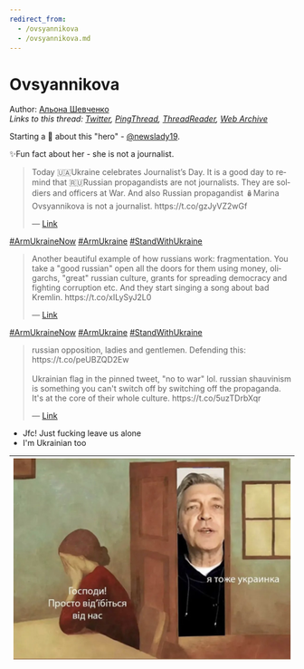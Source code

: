 ```yaml
---
redirect_from:
  - /ovsyannikova
  - /ovsyannikova.md
---
```

# Ovsyannikova

Author: [Альона Шевченко](https://twitter.com/cryptodrftng)  
*Links to this thread: [Twitter](https://twitter.com/cryptodrftng/status/1533777959483490305), [PingThread](https://pingthread.com/thread/1533777959483490305), [ThreadReader](https://threadreaderapp.com/thread/1533777959483490305.html), [Web Archive](https://web.archive.org/web/*/https://twitter.com/cryptodrftng/status/1533777959483490305)*

Starting a 🧵 about this "hero" - [@newslady19](https://twitter.com/newslady19). 

✨Fun fact about her - she is not a journalist.

<blockquote class="twitter-tweet">
    <p lang="en" dir="ltr">
    Today 🇺🇦Ukraine celebrates Journalist’s Day. It is a good day to remind that 🇷🇺Russian propagandists are not journalists. They are soldiers and officers at War. And also Russian propagandist 🪆Marina Ovsyannikova is not a journalist. https://t.co/gzJyVZ2wGf<br />
    </p>
    &mdash; <a href="https://twitter.com/tvtoront/status/1533752925750714370">Link</a>
</blockquote>

[#ArmUkraineNow](https://twitter.com/hashtag/ArmUkraineNow) [#ArmUkraine](https://twitter.com/hashtag/ArmUkraine) [#StandWithUkraine](https://twitter.com/hashtag/StandWithUkraine)

<blockquote class="twitter-tweet">
    <p lang="en" dir="ltr">
    Another beautiful example of how russians work: fragmentation. You take a &#34;good russian&#34; open all the doors for them using money, oligarchs, &#34;great&#34; russian culture, grants for spreading democracy and fighting corruption etc. And they start singing a song about bad Kremlin. https://t.co/xILySyJ2L0<br />
    </p>
    &mdash; <a href="https://twitter.com/stsx92/status/1533405184113750019">Link</a>
</blockquote>

[#ArmUkraineNow](https://twitter.com/hashtag/ArmUkraineNow) [#ArmUkraine](https://twitter.com/hashtag/ArmUkraine) [#StandWithUkraine](https://twitter.com/hashtag/StandWithUkraine)

<blockquote class="twitter-tweet">
    <p lang="en" dir="ltr">
    russian opposition, ladies and gentlemen. Defending this: https://t.co/peUBZQD2Ew<br />
    <br />
    Ukrainian flag in the pinned tweet, &#34;no to war&#34; lol. russian shauvinism is something you can&#39;t switch off by switching off the propaganda. It&#39;s at the core of their whole culture. https://t.co/5uzTDrbXqr<br />
    </p>
    &mdash; <a href="https://twitter.com/cryptodrftng/status/1533618940202590210">Link</a>
</blockquote>

- Jfc! Just fucking leave us alone
- I'm Ukrainian too

| [![](/media/1536438482280800259/3_1536438477759340546.jpg)](/media/1536438482280800259/3_1536438477759340546.jpg) |
| :-: |
